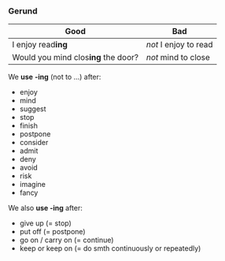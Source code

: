 ### Gerund

|Good|Bad|
|---|---|
|I enjoy read**ing** |_not_ I enjoy to read|
|Would you mind clos**ing** the door?|_not_ mind to close|

We **use** **-ing** (not to ...) after:

- enjoy
- mind
- suggest
- stop
- finish
- postpone
- consider
- admit
- deny
- avoid
- risk
- imagine
- fancy

We also **use -ing** after:
- give up (= stop)
- put off (= postpone)
- go on / carry on (= continue)
- keep or keep on (= do smth continuously or repeatedly)


